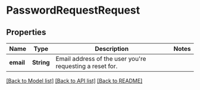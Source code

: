 # PasswordRequestRequest

## Properties

Name | Type | Description | Notes
------------ | ------------- | ------------- | -------------
**email** | **String** | Email address of the user you're requesting a reset for. | 

[[Back to Model list]](../README.md#documentation-for-models) [[Back to API list]](../README.md#documentation-for-api-endpoints) [[Back to README]](../README.md)


